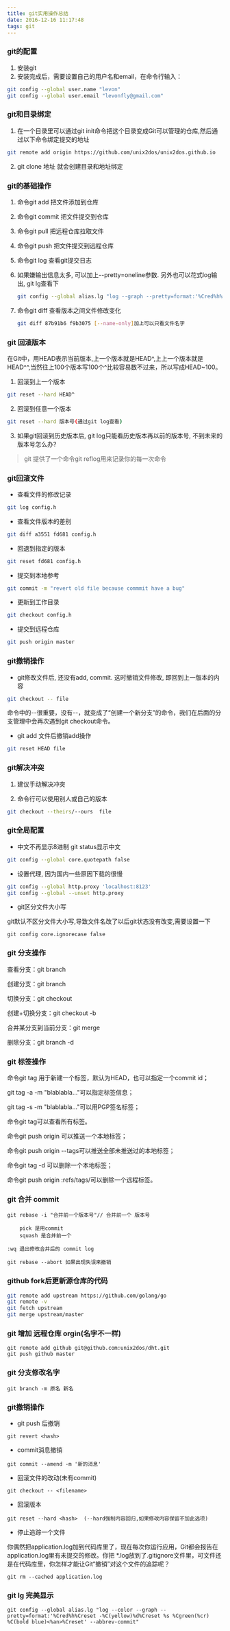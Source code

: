 ```yaml
---
title: git实用操作总结
date: 2016-12-16 11:17:48
tags: git
---
```


### git的配置
1. 安装git
2. 安装完成后，需要设置自己的用户名和email，在命令行输入：

```bash
git config --global user.name "levon"
git config --global user.email "levonfly@gmail.com"
```

### git和目录绑定
1. 在一个目录里可以通过git init命令把这个目录变成Git可以管理的仓库,然后通过以下命令绑定提交的地址

```bash
git remote add origin https://github.com/unix2dos/unix2dos.github.io
```

2. git clone 地址 就会创建目录和地址绑定
<!-- more -->

### git的基础操作
1. 命令git add 	      把文件添加到仓库
2. 命令git commit 	  把文件提交到仓库
3. 命令git pull 	  把远程仓库拉取文件
4. 命令git push       把文件提交到远程仓库
5. 命令git log 	      查看git提交日志
6. 如果嫌输出信息太多, 可以加上--pretty=oneline参数. 另外也可以花式log输出, git lg查看下

	```bash
	git config --global alias.lg "log --graph --pretty=format:'%Cred%h%Creset -%C(yellow)%d%Creset %s %Cgreen(%cr) %C(bold blue)<%an>%Creset' --abbrev-commit --date=relative"
	```
7. 命令git diff 查看版本之间文件修改变化

	```bash
	git diff 87b91b6 f9b3075 [--name-only]加上可以只看文件名字
	```

### git 回滚版本
在Git中，用HEAD表示当前版本,上一个版本就是HEAD^,上上一个版本就是HEAD^^,当然往上100个版本写100个^比较容易数不过来，所以写成HEAD~100。

1. 回滚到上一个版本
```bash
git reset --hard HEAD^
```
2. 回滚到任意一个版本
```bash
git reset --hard 版本号(通过git log查看)
```
3. 如果git回滚到历史版本后, git log只能看历史版本再以前的版本号, 不到未来的版本号怎么办?
>git 提供了一个命令git reflog用来记录你的每一次命令



### git回滚文件
+ 查看文件的修改记录

```bash
git log config.h
```
+ 查看文件版本的差别

```bash
git diff a3551 fd681 config.h
```
+  回退到指定的版本

```bash
git reset fd681 config.h
```
+  提交到本地参考

```bash
git commit -m "revert old file because commmit have a bug"   
```
+ 更新到工作目录

```bash
git checkout config.h   
```
+ 提交到远程仓库

```bash
git push origin master  
```


### git撤销操作

+ git修改文件后, 还没有add, commit.  这时撤销文件修改, 即回到上一版本的内容

```bash
git checkout -- file
```
命令中的--很重要，没有--，就变成了“创建一个新分支”的命令，我们在后面的分支管理中会再次遇到git checkout命令。

+ git add 文件后撤销add操作

```bash
git reset HEAD file
```

### git解决冲突

1. 建议手动解决冲突

2. 命令行可以使用别人或自己的版本

```bash
git checkout --theirs/--ours  file
```

### git全局配置

+ 中文不再显示8进制  git status显示中文

```bash
git config --global core.quotepath false
```

+ 设置代理, 因为国内一些原因下载的很慢

```bash
git config --global http.proxy 'localhost:8123'
git config --global --unset http.proxy
```

+ git区分文件大小写

git默认不区分文件大小写,导致文件名改了以后git状态没有改变,需要设置一下

```
git config core.ignorecase false
```


### git 分支操作
查看分支：git branch

创建分支：git branch <name>

切换分支：git checkout <name>

创建+切换分支：git checkout -b <name>

合并某分支到当前分支：git merge <name>

删除分支：git branch -d <name>


### git 标签操作

命令git tag <name>用于新建一个标签，默认为HEAD，也可以指定一个commit id；

git tag -a <tagname> -m "blablabla..."可以指定标签信息；

git tag -s <tagname> -m "blablabla..."可以用PGP签名标签；

命令git tag可以查看所有标签。

命令git push origin <tagname>可以推送一个本地标签；

命令git push origin --tags可以推送全部未推送过的本地标签；

命令git tag -d <tagname>可以删除一个本地标签；

命令git push origin :refs/tags/<tagname>可以删除一个远程标签。


### git 合并 commit

```
git rebase -i "合并前一个版本号"// 合并前一个 版本号

	pick 是用commit
	squash 是合并前一个

:wq 退出修改合并后的 commit log

git rebase --abort 如果出现失误来撤销
```


### github fork后更新源仓库的代码

```bash
git remote add upstream https://github.com/golang/go
git remote -v
git fetch upstream
git merge upstream/master
```

### git 增加 远程仓库 orgin(名字不一样)

```
git remote add github git@github.com:unix2dos/dht.git
git push github master
```

### git 分支修改名字

```
git branch -m 原名 新名
```


### git撤销操作

+ git push 后撤销

```
git revert <hash> 
```

+ commit消息撤销

```
git commit --amend -m '新的消息'
```
+ 回滚文件的改动(未有commit) 

```
git checkout -- <filename>
```
+ 回滚版本

```
git reset --hard <hash>  (--hard强制内容回归,如果修改内容保留不加此选项)
```

+ 停止追踪一个文件

你偶然把application.log加到代码库里了，现在每次你运行应用，Git都会报告在application.log里有未提交的修改。你把 *.log放到了.gitignore文件里，可文件还是在代码库里，你怎样才能让Git“撤销”对这个文件的追踪呢？

```
git rm --cached application.log
```


### git lg 完美显示

```
git config --global alias.lg "log --color --graph --pretty=format:'%Cred%h%Creset -%C(yellow)%d%Creset %s %Cgreen(%cr) %C(bold blue)<%an>%Creset' --abbrev-commit"
```